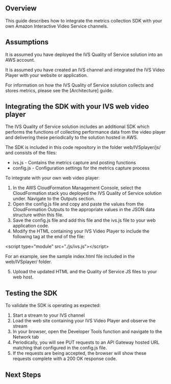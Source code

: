 ## Overview

This guide describes how to integrate the metrics collection SDK with your own Amazon Interactive Video Service channels. 

## Assumptions

It is assumed you have deployed the IVS Quality of Service solution into an AWS account. 

It is assumed you have created an IVS channel and integrated the IVS Video Player with your website or application. 

For information on how the IVS Quality of Service solution collects and stores metrics, please see the [Architecture] guide. 

## Integrating the SDK with your IVS web video player

The IVS Quality of Service solution includes an additional SDK which performs the functions of collecting performance data from the video player and delivering these periodically to the solution hosted in AWS. 

The SDK is included in this code repository in the folder web/IVSplayer/js/ and consists of the files:

* ivs.js - Contains the metrics capture and posting functions
* config.js - Configuration settings for the metrics capture process

To integrate with your own web video player:

1. In the AWS CloudFormation Management Console, select the CloudFormation stack you deployed the IVS Quality of Service solution under. Navigate to the Outputs section. 
2. Open the config.js file and copy and paste the values from the CloudFormation Outputs to the appropriate values in the JSON data structure within this file. 
3. Save the config.js file and add this file and the ivs.js file to your web application code. 
4. Modify the HTML containing your IVS Video Player to include the following tag at the end of the file:

  \<script type="module" src="./js/ivs.js">\</script>

For an example, see the sample index.html file included in the web/IVSplayer/ folder.

5. Upload the updated HTML and the Quality of Service JS files to your web host. 

## Testing the SDK

To validate the SDK is operating as expected:

1. Start a stream to your IVS channel
2. Load the web site containing your IVS Video Player and observe the stream
3. In your browser, open the Developer Tools function and navigate to the Network tab
4. Periodically, you will see PUT requests to an API Gateway hosted URL matching that configured in the config.js file. 
5. If the requests are being accepted, the browser will show these requests complete with a 200 OK response code. 

## Next Steps

